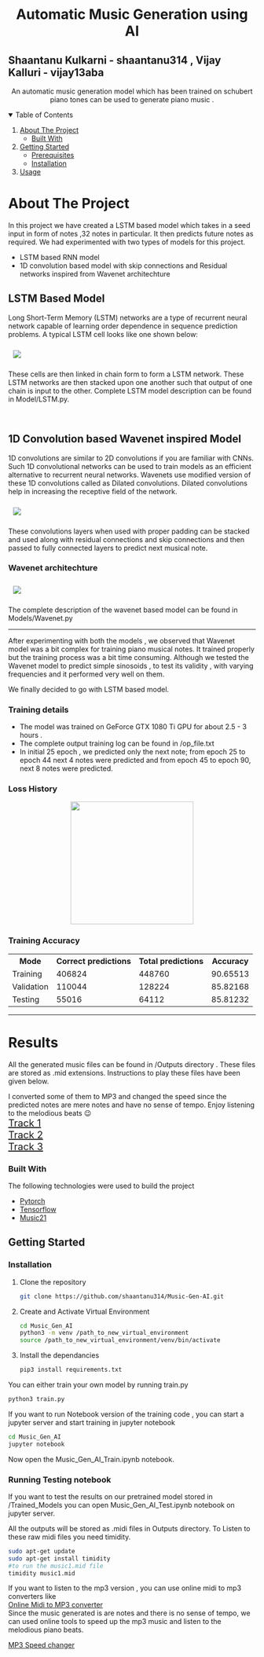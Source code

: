 <p align="center">

  <h1 align="center">Automatic Music Generation using AI </h1>
  <h2> Shaantanu Kulkarni - shaantanu314 , Vijay Kalluri - vijay13aba </h2>
  <p align="center">
    An automatic music generation model which has been  trained on schubert piano tones  can be used to generate piano music .
    <br />
    
  </p>
</p>


<!-- TABLE OF CONTENTS -->
<details open="open">
  <summary>Table of Contents</summary>
  <ol>
    <li>
      <a href="#about-the-project">About The Project</a>
      <ul>
        <li><a href="#built-with">Built With</a></li>
      </ul>
    </li>
    <li>
      <a href="#getting-started">Getting Started</a>
      <ul>
        <li><a href="#prerequisites">Prerequisites</a></li>
        <li><a href="#installation">Installation</a></li>
      </ul>
    </li>
    <li><a href="#usage">Usage</a></li>

  </ol>
</details>



<!-- ABOUT THE PROJECT -->
# About The Project

In this project we have created a LSTM based model which takes in a seed input in form of notes ,32 notes in particular. It then predicts future notes as required.  We had experimented with two types of models for this project. 
* LSTM based RNN model
* 1D convolution based model with skip connections and Residual networks inspired from Wavenet architechture

##  LSTM Based Model

Long Short-Term Memory (LSTM) networks are a type of recurrent neural network capable of learning order dependence in sequence prediction problems. A typical LSTM cell looks like one shown below:

<img style="margin:10px" src="images/LSTM.png" /> 

These cells are then linked in chain form to form a LSTM network. These LSTM networks are then stacked upon one another such that output of one chain is input to the other.
Complete LSTM model description can be found in Model/LSTM.py.

<br>

## 1D Convolution based Wavenet inspired Model

1D convolutions are similar to 2D convolutions if you are familiar with CNNs. Such 1D convolutional networks can be used to train models as an efficient alternative to recurrent neural networks. Wavenets use modified version of these 1D convolutions called as Dilated convolutions. Dilated convolutions help in increasing the  receptive field of the network.

<img style="margin:10px" src="images/Dilated_convolution.png" /> 

These convolutions layers when used with proper padding can be stacked and used along with residual connections and skip connections and then passed to fully connected layers to predict next musical note.

### Wavenet architechture

<img style="margin:10px" src="images/Wavenet.png" /> 

The complete description of the wavenet based model can be found in Models/Wavenet.py

<hr>
After experimenting with both the models , we observed that Wavenet model was a bit complex for training piano musical notes. It trained properly but the training process was a bit time consuming. Although we tested the Wavenet model to predict simple sinosoids , to test its validity ,  with varying frequencies and it performed very well on them.
<p>

We finally decided to go with LSTM based model.<br>
### Training details
* The model was trained on GeForce GTX 1080 Ti GPU for about 2.5 - 3 hours .
* The complete output training log can be found in /op_file.txt
* In initial 25 epoch , we predicted only the next note; from epoch 25 to epoch 44 next 4 notes were predicted and from epoch 45 to epoch 90, next 8 notes were predicted.
### Loss History
<div style="text-align:center">
<img src="Trained_Model/loss_history.png" height="250px" />
</div>

### Training Accuracy 

<table>
  <tr>
    <th>Mode</th>
    <th>Correct predictions</th>
    <th>Total predictions</th>
    <th>Accuracy</th>
  </tr>
  <tr>
    <td>Training</td>
    <td>406824 </td>
    <td>448760</td>
    <td>90.65513</td>
  </tr>
  <tr>
    <td>Validation</td>
    <td>110044 </td>
    <td>128224 </td>
    <td>85.82168 </td>
  </tr>
  <tr>
    <td>Testing</td>
    <td>55016</td>
    <td>64112</td>
    <td>85.81232</td>
  </tr>
</table>


</p>
<hr>

# Results
All the generated music files can be found in /Outputs directory  . These files are stored as .mid extensions. Instructions to play these files have been given below.

I converted some of them to MP3 and changed the speed since the predicted notes are mere notes and have no sense of tempo. Enjoy listening to the melodious beats :wink:
<br>
<span style="font-size:20px">
<a href="https://soundcloud.com/shaantanu-kulkarni/music9-mp3cutnet">Track 1</a><br>
<a href="https://soundcloud.com/shaantanu-kulkarni/music3-mp3cutnet">Track 2</a><br>
<a href="https://soundcloud.com/shaantanu-kulkarni/music0-1-mp3cutnet">Track 3</a>
</span>



### Built With

The following technologies were used to build the project
* [Pytorch](https://pypi.org/project/pytorch/)
* [Tensorflow](https://pypi.org/project/tensorflow/)
* [Music21](https://pypi.org/project/music21/)



<!-- GETTING STARTED -->
## Getting Started

### Installation

1. Clone the repository
   ```sh
   git clone https://github.com/shaantanu314/Music-Gen-AI.git
   ```
2. Create and Activate Virtual Environment 
    ```sh
    cd Music_Gen_AI
    python3 -m venv /path_to_new_virtual_environment
    source /path_to_new_virtual_environment/venv/bin/activate
    ```
3. Install the dependancies
   ```sh
   pip3 install requirements.txt
   ```


 You can either train your own model by running train.py 
 ```sh
 python3 train.py
 ```

 If you want to run Notebook version of the training code , you can start a jupyter server and start training in jupyter notebook
 ```sh
 cd Music_Gen_AI
 jupyter notebook
 ```
 Now open the Music_Gen_AI_Train.ipynb notebook.

### Running Testing notebook
 If you want to test the results on our pretrained model stored in /Trained_Models you can open Music_Gen_AI_Test.ipynb notebook on jupyter server.

All the outputs will be stored as .midi files in Outputs directory. To Listen to these raw midi files you need timidity.

```sh
sudo apt-get update
sudo apt-get install timidity
#to run the music1.mid file
timidity music1.mid
```

If you want to listen to the mp3 version , you can use online midi to mp3 converters like 
<br>
<a href="https://www.onlineconverter.com/midi-to-mp3">Online Midi to MP3 converter</a><br>
Since the music generated is are notes and there is no sense of tempo, we can used online tools to speed up the mp3 music and listen to the melodious piano beats.

<a href="https://mp3cut.net/change-speed">MP3 Speed changer</a>
